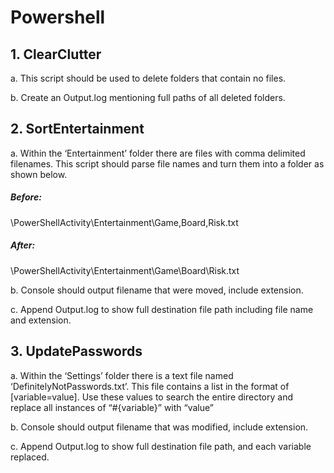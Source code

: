# Powershell

## 1.	ClearClutter
a.	This script should be used to delete folders that contain no files.

b.	Create an Output.log mentioning full paths of all deleted folders.
## 2.	SortEntertainment
a.	Within the ‘Entertainment’ folder there are files with comma delimited filenames. This script should parse file names and turn them into a folder as shown below.

##### Before:
\\PowerShellActivity\Entertainment\Game,Board,Risk.txt

##### After: 
\\PowerShellActivity\Entertainment\Game\Board\Risk.txt

b.	Console should output filename that were moved, include extension.

c.	Append Output.log to show full destination file path including file name and extension.

## 3.	UpdatePasswords

a.	Within the ‘Settings’ folder there is a text file named ‘DefinitelyNotPasswords.txt’. This file contains a list in the format of [variable=value]. Use these values to search the entire directory and replace all instances of “#{variable}” with “value”

b.	Console should output filename that was modified, include extension.

c.	Append Output.log to show full destination file path, and each variable replaced.
